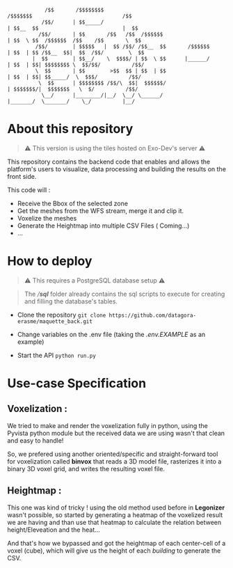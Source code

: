 
```
            /$$       /$$$$$$$$                                         /$$$$$$$                             /$$   
           /$$/      | $$_____/                                        | $$__  $$                           |  $$  
          /$$/       | $$       /$$   /$$  /$$$$$$                     | $$  \ $$  /$$$$$$  /$$    /$$       \  $$ 
         /$$/        | $$$$$   |  $$ /$$/ /$$__  $$       /$$$$$$      | $$  | $$ /$$__  $$|  $$  /$$/        \  $$
        |  $$        | $$__/    \  $$$$/ | $$  \ $$      |______/      | $$  | $$| $$$$$$$$ \  $$/$$/          /$$/
         \  $$       | $$        >$$  $$ | $$  | $$                    | $$  | $$| $$_____/  \  $$$/          /$$/ 
          \  $$      | $$$$$$$$ /$$/\  $$|  $$$$$$/                    | $$$$$$$/|  $$$$$$$   \  $/          /$$/  
           \__/      |________/|__/  \__/ \______/                     |_______/  \_______/    \_/          |__/   
```

# About this repository 
> :warning: This version is using the tiles hosted on Exo-Dev's server :warning:

This repository contains the backend code that enables and allows the platform's users to visualize, data processing and building the results on the front side.

This code will : 
* Receive the Bbox of the selected zone
* Get the meshes from the WFS stream, merge it and clip it.
* Voxelize the meshes 
* Generate the Heightmap into multiple CSV Files ( Coming...) 
* ...

# How to deploy 
> :warning: This requires a PostgreSQL database setup :warning:

> The */**sql*** folder already contains the sql scripts to execute for creating and filling the database's tables.

* Clone the repository 
`
git clone https://github.com/datagora-erasme/maquette_back.git
`

* Change variables on the .env file (taking the *.env.EXAMPLE* as an example)

* Start the API 
`
python run.py
`
# Use-case Specification 
## Voxelization :

We tried to make and render the voxelization fully in python, using the Pyvista python module but the received data we are using wasn't that clean and easy to handle!

So, we prefered using another oriented/specific and straight-forward tool for voxelization called **binvox** that reads a 3D model file, rasterizes it into a binary 3D voxel grid, and writes the resulting voxel file.

## Heightmap :

This one was kind of tricky ! using the old method used before in **Legonizer** wasn't possible, so started by generating a heatmap of the voxelized result we are having and than use that heatmap to calculate the relation between height/Eleveation and the heat... 

And that's how we bypassed and got the heightmap of each center-cell of a voxel (cube), which will give us the height of each *building* to generate the CSV.